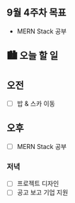 ## 9월 4주차 목표

- MERN Stack 공부

## 🏙️ 오늘 할 일

## 오전

- [ ] 밥 & 스카 이동

## 오후

- [ ] MERN Stack 공부

### 저녁

- [ ] 프로젝트 디자인
- [ ] 공고 보고 기업 지원
